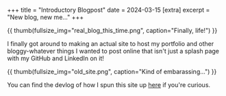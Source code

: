 +++
title = "Introductory Blogpost"
date = 2024-03-15
[extra]
excerpt = "New blog, new me..."
+++

{{ thumb(fullsize_img="real_blog_this_time.png", caption="Finally, life!") }}

I finally got around to making an actual site to host my portfolio and other bloggy-whatever things I wanted to post online that isn't just a splash page with my GitHub and LinkedIn on it! 

{{ thumb(fullsize_img="old_site.png", caption="Kind of embarassing...") }}

You can find the devlog of how I spun this site up [here](@/pages/projects/zola_blog/index.md) if you're curious. 


